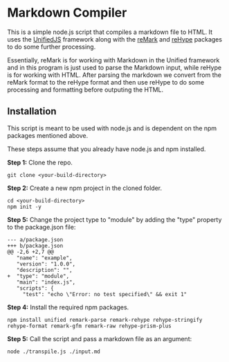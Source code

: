 # Markdown Compiler

This is a simple node.js script that compiles a markdown file to HTML. It uses the [UnifiedJS](https://unifiedjs.com/)
framework along with the [reMark](https://unifiedjs.com/explore/package/remark/) and [reHype](https://unifiedjs.com/explore/package/rehype/)
packages to do some further processing.

Essentially, reMark is for working with Markdown in the Unified framework and in this program is just used to parse the 
Markdown input, while reHype is for working with HTML. After parsing the markdown we convert from the reMark format to the
reHype format and then use reHype to do some processing and formatting before outputing the HTML.


## Installation

This script is meant to be used with node.js and is dependent on the npm packages mentioned above.

These steps assume that you already have node.js and npm installed.

**Step 1:** Clone the repo.

```console
git clone <your-build-directory>
```

**Step 2:** Create a new npm project in the cloned folder.

```console
cd <your-build-directory>
npm init -y
```

**Step 5:** Change the project type to "module" by adding the "type" property to the package.json file:

```
--- a/package.json
+++ b/package.json
@@ -2,6 +2,7 @@
   "name": "example",
   "version": "1.0.0",
   "description": "",
+  "type": "module",
   "main": "index.js",
   "scripts": {
     "test": "echo \"Error: no test specified\" && exit 1"
```

**Step 4:** Install the required npm packages.

```console
npm install unified remark-parse remark-rehype rehype-stringify rehype-format remark-gfm remark-raw rehype-prism-plus
```

**Step 5:** Call the script and pass a markdown file as an argument:

```console
node ./transpile.js ./input.md
```

